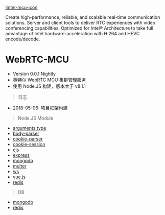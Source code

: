 [!intel-mcu-icon](./src/intel_mcu.png)

Create high-performance, reliable, and scalable real-time communication solutions.
Server and client tools to deliver RTC experiences with video conferencing capabilities.
Optimized for Intel® Architecture to take full advantage of Intel hardware-acceleration with H.264 and HEVC encode/decode.

# WebRTC-MCU
* Version 0.0.1 Nightly<br>
* 英特尔 WebRTC MCU 集群管理服务<br>
* 使用 Node.JS 构建，版本大于 v8.1.1<br>


> 日志
* 2018-05-06: 项目框架构建


> Node.JS Module
* [arguments.type](https://github.com/xivistudios/arguments.type)<br>
* [body-parser](https://github.com/expressjs/body-parser)<br>
* [cookie-parser](https://github.com/expressjs/cookie-parser)<br>
* [cookie-session](https://github.com/expressjs/cookie-session)<br>
* [ejs](https://github.com/tj/ejs)<br>
* [express](https://github.com/expressjs/express)<br>
* [mongodb](https://github.com/mongodb/node-mongodb-native)<br>
* [multer](https://github.com/expressjs/multer)<br>
* [ws](https://github.com/websockets/ws)<br>
* [vue.js](https://github.com/vuejs/vue)<br>
* [redis](https://www.npmjs.com/package/redis)<br>


> DB
* [mongodb](https://www.mongodb.com/)<br>
* [redis](https://redis.io/)<br>
